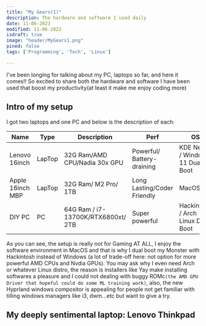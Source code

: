 ```yaml
---
title: "My Gears(1)"
description: The hardware and software I used daily
date: 11-06-2023
modified: 11-06-2023
isdraft: true
image: "header/MyGears1.png"
pined: false
tags: ['Programming', 'Tech', 'Linux']

---
```


I've been longing for talking about my PC, laptops so far, and here it comes!! So excited to share both the hardware and software I have been used that boost my productivity(at least it make me enjoy coding more)

## Intro of my setup

I got two laptops and one PC and below is the description of each:

| Name | Type | Description| Perf| OS|
| ------| ------| -----------|-----| ---| 
| Lenovo 16inch| LapTop | 32G Ram/AMD CPU/Nadia 30x GPU |Powerful/ Battery-draining | KDE Neon / Windows 11 Dual Boot|
| Apple 16inch MBP | LapTop | 32G Ram/ M2 Pro/ 1TB | Long Lasting/Coder Friendly| MacOS |
| DIY PC| PC | 64G Ram / i7-13700K/RTX6800xt/ 2TB| Super powerful | Hackintosh / Arch Linux Dual Boot|

As you can see, the setup is really not for Gaming AT ALL, I enjoy the software environment in MacOS and that is why I dual boot my Monster with Hackintosh instead of Windows (a lot of trade-off here: not option for more powerful AMD CPUs and Nvdia GPUs). You may ask why I even need Arch or whatever Linux distro, the reason is installers like Yay make installing softwares a pleasure and I could not dealing with buggy ROMc`(the AMD GPU Driver that hopeful could do some ML training work)`, also, the new Hyprland windows compositor is appealing for people not get familiar with tilling windows managers like i3, dwm...etc but want to give a try.

## My deeply sentimental laptop: Lenovo Thinkpad
